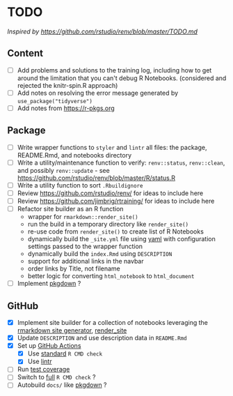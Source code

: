 # TODO

*Inspired by <https://github.com/rstudio/renv/blob/master/TODO.md>*

## Content

- [ ] Add problems and solutions to the training log, including how to get around the limitation that you can't debug R Notebooks. (considered and rejected the knitr-spin.R approach)
- [ ] Add notes on resolving the error message generated by `use_package("tidyverse")`
- [ ] Add notes from <https://r-pkgs.org> 

## Package

- [ ] Write wrapper functions to `styler` and `lintr` all files: the package, README.Rmd, and notebooks directory
- [ ] Write a utility/maintenance function to verify: `renv::status`, `renv::clean`, and possibly `renv::update` - see <https://github.com/rstudio/renv/blob/master/R/status.R>
- [ ] Write a utility function to sort `.Rbuildignore`
- [ ] Review <https://github.com/rstudio/renv/> for ideas to include here
- [ ] Review <https://github.com/jimbrig/rtraining/> for ideas to include here
- [ ] Refactor site builder as an R function
  - wrapper for `rmarkdown::render_site()`
  - run the build in a temporary directory like `render_site()`
  - re-use code from `render_site()` to create list of R Notebooks
  - dynamically build the `_site.yml` file using [yaml](https://github.com/viking/r-yaml/) with configuration settings passed to the wrapper function
  - dynamically build the `index.Rmd` using `DESCRIPTION`
  - support for additional links in the navbar
  - order links by Title, not filename
  - better logic for converting `html_notebook` to `html_document`
- [ ] Implement [pkgdown](https://pkgdown.r-lib.org) ?

## GitHub

- [x] Implement site builder for a collection of notebooks leveraging the [rmarkdown site generator](https://bookdown.org/yihui/rmarkdown/rmarkdown-site.html), [render_site](https://rdrr.io/cran/rmarkdown/man/render_site.html)
- [x] Update `DESCRIPTION` and use description data in `README.Rmd`
- [x] Set up [GitHub Actions](https://usethis.r-lib.org/reference/github_actions.html)
  - [x] Use [standard](https://github.com/r-lib/actions/blob/master/examples/check-standard.yaml) `R CMD check`
  - [x] Use [lintr](https://github.com/r-lib/actions/blob/master/examples/lint.yaml)
- [ ] Run [test coverage](https://github.com/r-lib/actions/blob/master/examples/test-coverage.yaml)
- [ ] Switch to  [full](https://github.com/r-lib/actions/blob/master/examples/check-full.yaml) `R CMD check` ?
- [ ] Autobuild `docs/` like [pkgdown](https://github.com/r-lib/actions/blob/master/examples/pkgdown.yaml) ?
